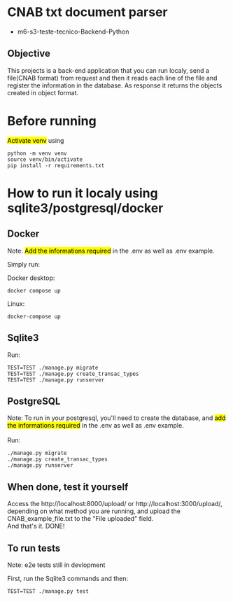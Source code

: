 # CNAB txt document parser

- m6-s3-teste-tecnico-Backend-Python

## Objective

This projects is a back-end application that you can run localy, send a file(CNAB format) from request and then it reads each line of the file and register the information in the database. As response it returns the objects created in object format.

# Before running

<mark>Activate venv</mark> using

```
python -m venv venv 
source venv/bin/activate
pip install -r requirements.txt
```

# How to run it localy using sqlite3/postgresql/docker

## Docker

Note: <mark>Add the informations required</mark> in the .env as well as .env example.

Simply run:

Docker desktop:

```
docker compose up
```

Linux:

```
docker-compose up
```

## Sqlite3

Run:

```
TEST=TEST ./manage.py migrate
TEST=TEST ./manage.py create_transac_types
TEST=TEST ./manage.py runserver
```

## PostgreSQL

Note: To run in your postgresql, you'll need to create the database, and <mark>add the informations required</mark> in the .env as well as .env example.\
\
Run:

```
./manage.py migrate
./manage.py create_transac_types
./manage.py runserver
```
## When done, test it yourself
Access the http://localhost:8000/upload/ or http://localhost:3000/upload/, depending on what method you are running, and upload the CNAB_example_file.txt to the "File uploaded" field.\
And that's it. DONE!

## To run tests
Note: e2e tests still in devlopment

First, run the Sqlite3 commands and then:
```
TEST=TEST ./manage.py test
```
